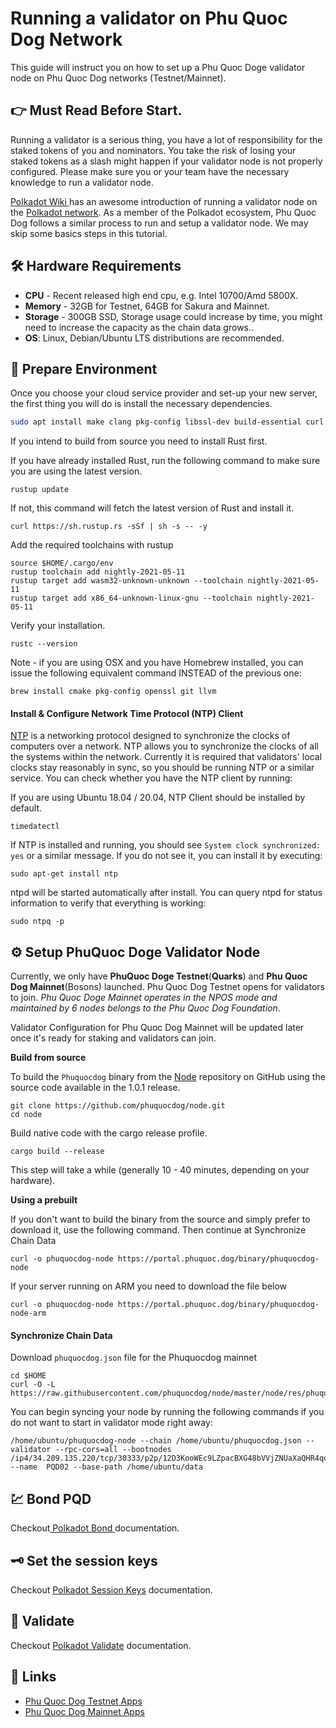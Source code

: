 # Running a validator on Phu Quoc Dog Network

This guide will instruct you on how to set up a Phu Quoc Doge validator node on Phu Quoc Dog networks \(Testnet/Mainnet\).

## 👉 Must Read Before Start.

Running a validator is a serious thing, you have a lot of responsibility for the staked tokens of you and nominators. You take the risk of losing your staked tokens as a slash might happen if your validator node is not properly configured. Please make sure you or your team have the necessary knowledge to run a validator node.

[Polkadot Wiki ](https://wiki.polkadot.network/docs/en/maintain-guides-how-to-validate-polkadot)has an awesome introduction of running a validator node on the [Polkadot network](https://polkadot.network/). As a member of the Polkadot ecosystem, Phu Quoc Dog follows a similar process to run and setup a validator node. We may skip some basics steps in this tutorial.

## 🛠 Hardware Requirements

* **CPU** - Recent released high end cpu, e.g. Intel 10700/Amd 5800X.
* **Memory** - 32GB for Testnet, 64GB for Sakura and Mainnet.
* **Storage** - 300GB SSD, Storage usage could increase by time, you might need to increase the capacity as the chain data grows..
* **OS**: Linux, Debian/Ubuntu LTS distributions are recommended.

## 🔧 Prepare Environment

Once you choose your cloud service provider and set-up your new server, the first thing you will do is install the necessary dependencies.

```bash
sudo apt install make clang pkg-config libssl-dev build-essential curl git
```

If you intend to build from source you need to install Rust first.

If you have already installed Rust, run the following command to make sure you are using the latest version.

```text
rustup update
```

If not, this command will fetch the latest version of Rust and install it.

```text
curl https://sh.rustup.rs -sSf | sh -s -- -y
```

Add the required toolchains with rustup

```text
source $HOME/.cargo/env
rustup toolchain add nightly-2021-05-11
rustup target add wasm32-unknown-unknown --toolchain nightly-2021-05-11
rustup target add x86_64-unknown-linux-gnu --toolchain nightly-2021-05-11

```

Verify your installation.

```text
rustc --version
```

Note - if you are using OSX and you have Homebrew installed, you can issue the following equivalent command INSTEAD of the previous one:

```text
brew install cmake pkg-config openssl git llvm
```

#### 

#### Install & Configure Network Time Protocol \(NTP\) Client

[NTP](https://en.wikipedia.org/wiki/Network_Time_Protocol) is a networking protocol designed to synchronize the clocks of computers over a network. NTP allows you to synchronize the clocks of all the systems within the network. Currently it is required that validators' local clocks stay reasonably in sync, so you should be running NTP or a similar service. You can check whether you have the NTP client by running:

If you are using Ubuntu 18.04 / 20.04, NTP Client should be installed by default.

```text
timedatectl
```

If NTP is installed and running, you should see `System clock synchronized: yes` or a similar message. If you do not see it, you can install it by executing:

```text
sudo apt-get install ntp
```

ntpd will be started automatically after install. You can query ntpd for status information to verify that everything is working:

```text
sudo ntpq -p
```

## ⚙ Setup PhuQuoc Doge Validator Node

Currently, we only have **PhuQuoc Doge Testnet**\(**Quarks**\) and **Phu Quoc Dog Mainnet**\(Bosons\) launched. Phu Quoc Dog Testnet opens for validators to join. _Phu Quoc Doge Mainnet operates in the NPOS mode and maintained by 6 nodes belongs to the Phu Quoc Dog Foundation_.

Validator Configuration for Phu Quoc Dog Mainnet will be updated later once it's ready for staking and validators can join.

**Build from source**

To build the `Phuquocdog` binary from the [Node](https://github.com/phuquoc/node) repository on GitHub using the source code available in the 1.0.1 release.

```text
git clone https://github.com/phuquocdog/node.git
cd node
```

Build native code with the cargo release profile.

```text
cargo build --release
```

This step will take a while \(generally 10 - 40 minutes, depending on your hardware\).

**Using a prebuilt**

If you don't want to build the binary from the source and simply prefer to download it, use the following command. Then continue at Synchronize Chain Data 

```text
curl -o phuquocdog-node https://portal.phuquoc.dog/binary/phuquocdog-node
```

If your server running on ARM you need to download the file below

```text
curl -o phuquocdog-node https://portal.phuquoc.dog/binary/phuquocdog-node-arm
```

#### Synchronize Chain Data

Download `phuquocdog.json` file for the Phuquocdog mainnet

```text
cd $HOME
curl -O -L https://raw.githubusercontent.com/phuquocdog/node/master/node/res/phuquocdog.json
```

You can begin syncing your node by running the following commands if you do not want to start in validator mode right away:

```text
/home/ubuntu/phuquocdog-node --chain /home/ubuntu/phuquocdog.json --validator --rpc-cors=all --bootnodes /ip4/34.209.135.220/tcp/30333/p2p/12D3KooWEc9LZpacBXG48bVVjZNUaXaQHR4qoW74Xf9tmNw1Sk4P --name  PQD02 --base-path /home/ubuntu/data
```



## 💹 Bond PQD

Checkout[ Polkadot Bond ](https://wiki.polkadot.network/docs/en/maintain-guides-how-to-validate-polkadot#bond-dot)documentation.

## 🗝 Set the session keys

Checkout [Polkadot Session Keys](https://wiki.polkadot.network/docs/en/maintain-guides-how-to-validate-polkadot#option-2-cli) documentation.

## 🌠 Validate

Checkout [Polkadot Validate](https://wiki.polkadot.network/docs/en/maintain-guides-how-to-validate-polkadot#validate) documentation.

## 🔱 Links

* [Phu Quoc Dog Testnet Apps](running-a-validator-on-phuquocdog-network.md)
* [Phu Quoc Dog Mainnet Apps](running-a-validator-on-phuquocdog-network.md)

